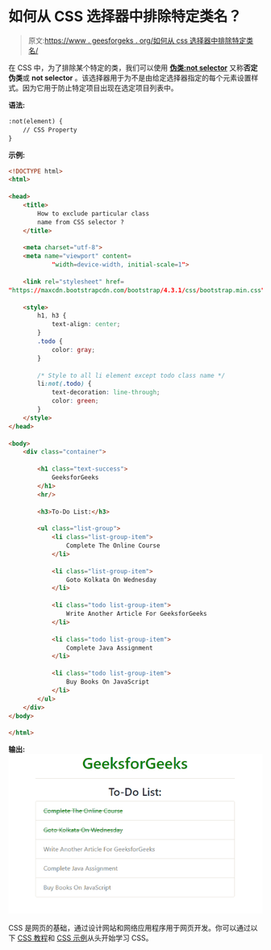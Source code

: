 # 如何从 CSS 选择器中排除特定类名？

> 原文:[https://www . geesforgeks . org/如何从 css 选择器中排除特定类名/](https://www.geeksforgeeks.org/how-to-exclude-particular-class-name-from-css-selector/)

在 CSS 中，为了排除某个特定的类，我们可以使用 **[伪类:not selector](https://www.geeksforgeeks.org/css-not-selector/)** 又称**否定伪类**或 **not selector** 。该选择器用于为不是由给定选择器指定的每个元素设置样式。因为它用于防止特定项目出现在选定项目列表中。

**语法:**

```html
:not(element) {
    // CSS Property
}
```

**示例:**

```html
<!DOCTYPE html> 
<html> 

<head> 
    <title>
        How to exclude particular class
        name from CSS selector ?
    </title> 

    <meta charset="utf-8"> 
    <meta name="viewport" content=
            "width=device-width, initial-scale=1"> 

    <link rel="stylesheet" href= 
"https://maxcdn.bootstrapcdn.com/bootstrap/4.3.1/css/bootstrap.min.css"> 

    <style> 
        h1, h3 {
            text-align: center; 
        }
        .todo {
            color: gray;
        }

        /* Style to all li element except todo class name */
        li:not(.todo) {
            text-decoration: line-through;
            color: green;
        }
    </style> 
</head> 

<body> 
    <div class="container"> 

        <h1 class="text-success">
            GeeksforGeeks
        </h1> 
        <hr/> 

        <h3>To-Do List:</h3>

        <ul class="list-group">
            <li class="list-group-item">
                Complete The Online Course
            </li> 

            <li class="list-group-item">
                Goto Kolkata On Wednesday
            </li>

            <li class="todo list-group-item">
                Write Another Article For GeeksforGeeks
            </li>

            <li class="todo list-group-item">
                Complete Java Assignment
            </li>

            <li class="todo list-group-item">
                Buy Books On JavaScript
            </li>     
        </ul>
    </div> 
</body> 

</html>
```

**输出:**
![output](img/e2ad41f469aa958bf2542801e50ad071.png)

CSS 是网页的基础，通过设计网站和网络应用程序用于网页开发。你可以通过以下 [CSS 教程](https://www.geeksforgeeks.org/css-tutorials/)和 [CSS 示例](https://www.geeksforgeeks.org/css-examples/)从头开始学习 CSS。